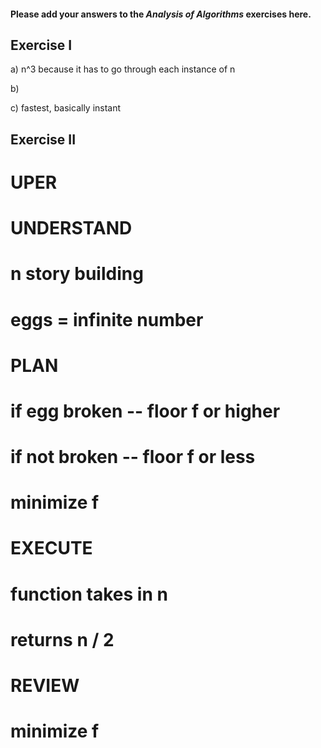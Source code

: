 #### Please add your answers to the ***Analysis of  Algorithms*** exercises here.

## Exercise I

a) n^3 because it has to go through each instance of n


b)


c) fastest, basically instant 

## Exercise II

# UPER

# UNDERSTAND
# n story building
# eggs = infinite number

# PLAN

# if egg broken -- floor f or higher
# if not broken -- floor f or less
# minimize f

# EXECUTE

# function takes in n
# returns n / 2
    

# REVIEW
# minimize f